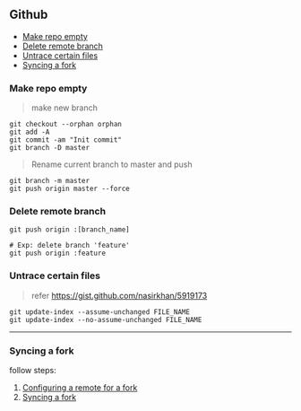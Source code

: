 ## Github

* [Make repo empty](#empty)
* [Delete remote branch](#delete)
* [Untrace certain files](#untrace)
* [Syncing a fork](#sync)

<a id = 'empty'></a>
### Make repo empty
> make new branch

```git
git checkout --orphan orphan
git add -A
git commit -am "Init commit"
git branch -D master
```

> Rename current branch to master and push

```git
git branch -m master
git push origin master --force
```

<a id = 'delete'></a>
###  Delete remote branch

```git
git push origin :[branch_name]

# Exp: delete branch 'feature'
git push origin :feature
```

<a id = 'untrace'></a>
### Untrace certain files
> refer <https://gist.github.com/nasirkhan/5919173>

```git
git update-index --assume-unchanged FILE_NAME
git update-index --no-assume-unchanged FILE_NAME
```
---

<a id = 'sync'></a>
### Syncing a fork

follow steps:

1. [Configuring a remote for a fork](https://help.github.com/articles/configuring-a-remote-for-a-fork/)<br>
2. [Syncing a fork](https://help.github.com/articles/syncing-a-fork/)